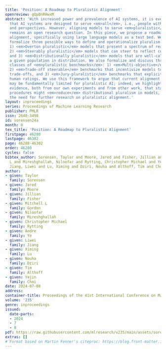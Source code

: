 ```yaml
---
title: 'Position: A Roadmap to Pluralistic Alignment'
openreview: gQpBnRHwxM
abstract: 'With increased power and prevalence of AI systems, it is ever more critical
  that AI systems are designed to serve <em>all</em>, i.e., people with diverse values
  and perspectives. However, aligning models to serve <em>pluralistic</em> human values
  remains an open research question. In this piece, we propose a roadmap to pluralistic
  alignment, specifically using large language models as a test bed. We identify and
  formalize three possible ways to define and operationalize pluralism in AI systems:
  1) <em>Overton pluralistic</em> models that present a spectrum of reasonable responses;
  2) <em>Steerably pluralistic</em> models that can steer to reflect certain perspectives;
  and 3) <em>Distributionally pluralistic</em> models that are well-calibrated to
  a given population in distribution. We also formalize and discuss three possible
  classes of <em>pluralistic benchmarks</em>: 1) <em>Multi-objective</em> benchmarks,
  2) <em>Trade-off steerable</em> benchmarks that incentivize models to steer to arbitrary
  trade-offs, and 3) <em>Jury-pluralistic</em> benchmarks that explicitly model diverse
  human ratings. We use this framework to argue that current alignment techniques
  may be fundamentally limited for pluralistic AI; indeed, we highlight empirical
  evidence, both from our own experiments and from other work, that standard alignment
  procedures might <em>reduce</em> distributional pluralism in models, motivating
  the need for further research on pluralistic alignment.'
layout: inproceedings
series: Proceedings of Machine Learning Research
publisher: PMLR
issn: 2640-3498
id: sorensen24a
month: 0
tex_title: 'Position: A Roadmap to Pluralistic Alignment'
firstpage: 46280
lastpage: 46302
page: 46280-46302
order: 46280
cycles: false
bibtex_author: Sorensen, Taylor and Moore, Jared and Fisher, Jillian and Gordon, Mitchell
  L and Mireshghallah, Niloofar and Rytting, Christopher Michael and Ye, Andre and
  Jiang, Liwei and Lu, Ximing and Dziri, Nouha and Althoff, Tim and Choi, Yejin
author:
- given: Taylor
  family: Sorensen
- given: Jared
  family: Moore
- given: Jillian
  family: Fisher
- given: Mitchell L
  family: Gordon
- given: Niloofar
  family: Mireshghallah
- given: Christopher Michael
  family: Rytting
- given: Andre
  family: Ye
- given: Liwei
  family: Jiang
- given: Ximing
  family: Lu
- given: Nouha
  family: Dziri
- given: Tim
  family: Althoff
- given: Yejin
  family: Choi
date: 2024-07-08
address:
container-title: Proceedings of the 41st International Conference on Machine Learning
volume: '235'
genre: inproceedings
issued:
  date-parts:
  - 2024
  - 7
  - 8
pdf: https://raw.githubusercontent.com/mlresearch/v235/main/assets/sorensen24a/sorensen24a.pdf
extras: []
# Format based on Martin Fenner's citeproc: https://blog.front-matter.io/posts/citeproc-yaml-for-bibliographies/
---
```

